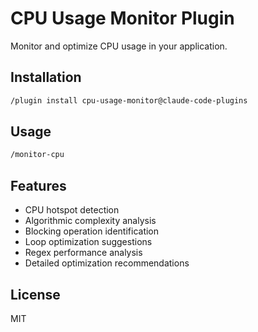 # CPU Usage Monitor Plugin

Monitor and optimize CPU usage in your application.

## Installation

```bash
/plugin install cpu-usage-monitor@claude-code-plugins
```

## Usage

```bash
/monitor-cpu
```

## Features

- CPU hotspot detection
- Algorithmic complexity analysis
- Blocking operation identification
- Loop optimization suggestions
- Regex performance analysis
- Detailed optimization recommendations

## License

MIT
